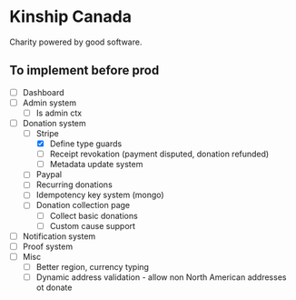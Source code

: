 # Kinship Canada

Charity powered by good software.

## To implement before prod
- [ ] Dashboard
- [ ] Admin system
    - [ ] Is admin ctx
- [ ] Donation system
    - [ ] Stripe
        - [x] Define type guards
        - [ ] Receipt revokation (payment disputed, donation refunded)
        - [ ] Metadata update system
    - [ ] Paypal
    - [ ] Recurring donations
    - [ ] Idempotency key system (mongo)
    - [ ] Donation collection page
        - [ ] Collect basic donations
        - [ ] Custom cause support 
- [ ] Notification system
- [ ] Proof system
- [ ] Misc
    - [ ] Better region, currency typing
    - [ ] Dynamic address validation - allow non North American addresses ot donate